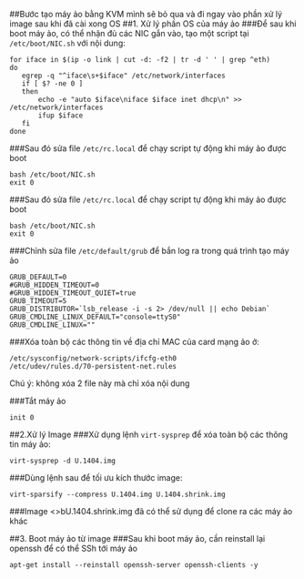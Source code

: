 ##Bước tạo máy ảo bằng KVM mình sẽ bỏ qua và đi ngay vào phần xử lý image sau khi đã cài xong OS
##1. Xử lý phần OS của máy ảo
###Để sau khi boot máy ảo, có thể nhận đủ các NIC gắn vào, tạo một script tại `/etc/boot/NIC.sh` với nội dung:
```
for iface in $(ip -o link | cut -d: -f2 | tr -d ' ' | grep ^eth)
do
   egrep -q "^iface\s+$iface" /etc/network/interfaces
   if [ $? -ne 0 ]
   then
       echo -e "auto $iface\niface $iface inet dhcp\n" >> /etc/network/interfaces
       ifup $iface
   fi
done
```
###Sau đó sửa file ```/etc/rc.local``` để chạy script tự động khi máy ảo được boot
```
bash /etc/boot/NIC.sh
exit 0
```
###Sau đó sửa file `/etc/rc.local` để chạy script tự động khi máy ảo được boot
```
bash /etc/boot/NIC.sh
exit 0
```
###Chỉnh sửa file `/etc/default/grub` để bắn log ra trong quá trình tạo máy ảo
```
GRUB_DEFAULT=0
#GRUB_HIDDEN_TIMEOUT=0
#GRUB_HIDDEN_TIMEOUT_QUIET=true
GRUB_TIMEOUT=5
GRUB_DISTRIBUTOR=`lsb_release -i -s 2> /dev/null || echo Debian`
GRUB_CMDLINE_LINUX_DEFAULT="console=ttyS0"
GRUB_CMDLINE_LINUX=""
```
###Xóa toàn bộ các thông tin về địa chỉ MAC của card mạng ảo ở:
```
/etc/sysconfig/network-scripts/ifcfg-eth0 
/etc/udev/rules.d/70-persistent-net.rules
```
Chú ý: không xóa 2 file này mà chỉ xóa nội dung 

###Tắt máy ảo 
```
init 0
```

##2.Xử lý Image 
###Xử dụng lệnh ```virt-sysprep``` để xóa toàn bộ các thông tin máy ảo:
```
virt-sysprep -d U.1404.img
```
###Dùng lệnh sau để tối ưu kích thước image:
```
virt-sparsify --compress U.1404.img U.1404.shrink.img
```
###Image <>bU.1404.shrink.img</b> đã có thể sử dụng để clone ra các máy ảo khác

##3. Boot máy ảo từ image
###Sau khi boot máy ảo, cần reinstall lại openssh để có thể SSh tới máy ảo
```
apt-get install --reinstall openssh-server openssh-clients -y
```
